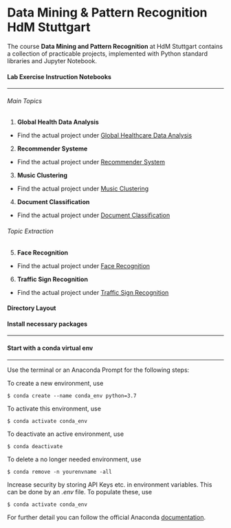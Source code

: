 # Data Mining & Pattern Recognition HdM Stuttgart
The course **Data Mining and Pattern Recognition** at HdM Stuttgart contains a collection of practicable projects,
implemented with Python standard libraries and Jupyter Notebook.

#### Lab Exercise Instruction Notebooks
----------------------------------

###### Main Topics
1. **Global Health Data Analysis**
- Find the actual project under [Global Healthcare Data Analysis](https://github.com/JaninaMattes/datamining_and_patternrec/blob/master/src/proj1_global_health_app/model/Project1_Global_HealthData_App.ipynb)
2. **Recommender Systeme**
- Find the actual project under [Recommender System](https://github.com/JaninaMattes/datamining_and_patternrec/blob/master/src/proj2_recommender_system/model/Project2_RecommenderSystem.ipynb)
3. **Music Clustering**
- Find the actual project under [Music Clustering](https://github.com/JaninaMattes/datamining_and_patternrec/blob/master/src/proj3_music_clustering/model/proj3_music_clustering.ipynb)
4. **Document Classification**
- Find the actual project under [Document Classification](https://github.com/JaninaMattes/datamining_and_patternrec/blob/master/src/proj4_document_classification/model/VersuchDocumentClassification.ipynb)
###### Topic Extraction
5. **Face Recognition**
- Find the actual project under [Face Recognition](https://github.com/JaninaMattes/datamining_and_patternrec/blob/master/src/proj5_face_recognition/model/VersuchFaceRecognition.ipynb)
6. **Traffic Sign Recognition**
- Find the actual project under [Traffic Sign Recognition](https://github.com/JaninaMattes/datamining_and_patternrec/blob/master/src/proj6_traffic_sign_recognition/model/TrafficSignClassification.ipynb)

#### Directory Layout


#### Install necessary packages
--------------------------

#### Start with a conda virtual env
------------------------------

Use the terminal or an Anaconda Prompt for the following steps:

To create a new environment, use
```
$ conda create --name conda_env python=3.7
```
To activate this environment, use
```
$ conda activate conda_env
```
 To deactivate an active environment, use
```
$ conda deactivate
```
To delete a no longer needed environment, use
```
$ conda remove -n yourenvname -all
```
Increase security by storing API Keys etc. in environment variables.
This can be done by an _.env_ file.
To populate these, use
```
$ conda activate conda_env
```
For further detail you can follow the official Anaconda [documentation].


[documentation]: https://docs.conda.io/projects/conda/en/latest/user-guide/tasks/manage-environments.html
